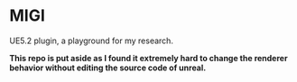 # MIGI
UE5.2 plugin, a playground for my research.

**This repo is put aside as I found it extremely hard to change the renderer behavior without editing the source code of unreal.**
